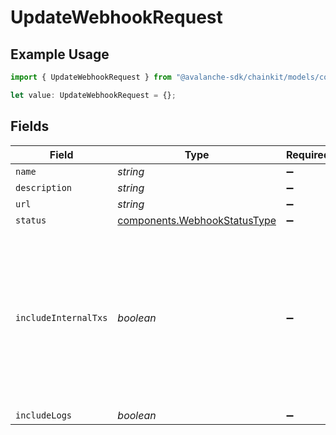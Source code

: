 # UpdateWebhookRequest

## Example Usage

```typescript
import { UpdateWebhookRequest } from "@avalanche-sdk/chainkit/models/components";

let value: UpdateWebhookRequest = {};
```

## Fields

| Field                                                                                                               | Type                                                                                                                | Required                                                                                                            | Description                                                                                                         |
| ------------------------------------------------------------------------------------------------------------------- | ------------------------------------------------------------------------------------------------------------------- | ------------------------------------------------------------------------------------------------------------------- | ------------------------------------------------------------------------------------------------------------------- |
| `name`                                                                                                              | *string*                                                                                                            | :heavy_minus_sign:                                                                                                  | N/A                                                                                                                 |
| `description`                                                                                                       | *string*                                                                                                            | :heavy_minus_sign:                                                                                                  | N/A                                                                                                                 |
| `url`                                                                                                               | *string*                                                                                                            | :heavy_minus_sign:                                                                                                  | N/A                                                                                                                 |
| `status`                                                                                                            | [components.WebhookStatusType](../../models/components/webhookstatustype.md)                                        | :heavy_minus_sign:                                                                                                  | N/A                                                                                                                 |
| `includeInternalTxs`                                                                                                | *boolean*                                                                                                           | :heavy_minus_sign:                                                                                                  | Whether to include traces in the webhook payload. Traces are only available for C-Chain on chainId 43113 and 43114. |
| `includeLogs`                                                                                                       | *boolean*                                                                                                           | :heavy_minus_sign:                                                                                                  | N/A                                                                                                                 |